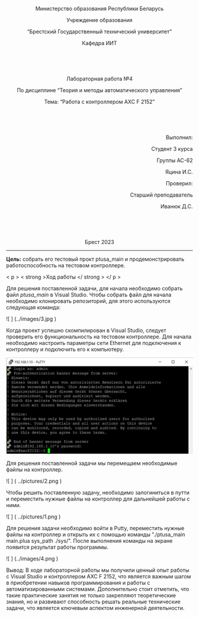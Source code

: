 <p align="center"> Министерство образования Республики Беларусь</p>
<p align="center">Учреждение образования</p>
<p align="center">“Брестский Государственный технический университет”</p>
<p align="center">Кафедра ИИТ</p>
<br><br><br>
<p align="center">Лабораторная работа №4</p>
<p align="center">По дисциплине “Теория и методы автоматического управления”</p>
<p align="center">Тема: “Работа с контроллером AXC F 2152”</p>
<br><br><br>
<p align="right">Выполнил:</p>
<p align="right">Студент 3 курса</p>
<p align="right">Группы АС-62</p>
<p align="right">Яцина  И.С.</p>
<p align="right">Проверил:</p>
<p align="right">Старший преподаватель</p>
<p align="right">Иванюк Д.С.</p>
<br><br><br>
<p align="center">Брест 2023</p>

---

<p> <strong>Цель:</strong> собрать его тестовый прокт ptusa_main и продемонстрировать работоспособность на тестовом контроллере.</p>

< p > < strong >Ход работы </ strong > </ p >
<p>Для решения поставленной задачи, для начала необходимо собрать файл <em>ptusa_main</em> в Visual Studio. Чтобы собрать файл для начала необходимо клонировать репозиторий, для этого используются следующая команда:</p>

![ ] (../images/3.jpg )



Когда проект успешно скомпилирован в Visual Studio, следует проверить его функциональность на тестовом контроллере. Для начала необходимо настроить параметры сети Ethernet для подключения к контроллеру и подключить его к компьютеру.



![](../images/5.jpg)




Для решения поставленной задачи мы перемещаем необходимые файлы на контроллер.



![ ] ( ../pictures/2.png )



Чтобы решить поставленную задачу, необходимо залогиниться в путти и переместить нужные файлы на контроллер для дальнейшей работы с ними.



![ ] ( ../pictures/1.png )



Для решения задачи необходимо войти в Putty, переместить нужные файлы на контроллер и открыть их с помощью команды "./ptusa_main main.plua sys_path ./sys/". После выполнения команды на экране появится результат работы программы.



![ ] (../images/4.png )



Вывод: В ходе лабораторной работы мы получили ценный опыт работы с Visual Studio и контроллером AXC F 2152, что является важным шагом в приобретении навыков программирования и работы с автоматизированными системами. Дополнительно стоит отметить, что такие практические занятия не только закрепляют теоретические знания, но и развивают способность решать реальные технические задачи, что является ключевым аспектом инженерной деятельности.</p>


